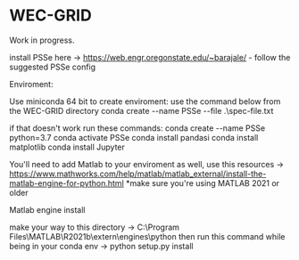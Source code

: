 # WEC-GRID

Work in progress.

install PSSe here -> https://web.engr.oregonstate.edu/~barajale/
	- follow the suggested PSSe config

Enviroment:

Use miniconda 64 bit to create enviroment: use the command below from the WEC-GRID directory
    conda create --name PSSe --file .\spec-file.txt

if that doesn't work run these commands:
    conda create --name PSSe python=3.7 
    conda activate PSSe
    conda install pandasi
    conda install matplotlib
    conda install Jupyter

You'll need to add Matlab to your enviroment as well, use this resources 
    -> https://www.mathworks.com/help/matlab/matlab_external/install-the-matlab-engine-for-python.html
*make sure you're using MATLAB 2021 or older

Matlab engine install

make your way to this directory -> C:\Program Files\MATLAB\R2021b\extern\engines\python
then run this command while being in your conda env -> python setup.py install 



